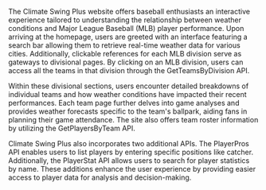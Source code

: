 The Climate Swing Plus website offers baseball enthusiasts an interactive experience tailored to understanding the relationship between weather conditions and Major League Baseball (MLB) player performance. Upon arriving at the homepage, users are greeted with an interface featuring a search bar allowing them to retrieve real-time weather data for various cities. Additionally, clickable references for each MLB division serve as gateways to divisional pages. By clicking on an MLB division, users can access all the teams in that division through the GetTeamsByDivision API.

Within these divisional sections, users encounter detailed breakdowns of individual teams and how weather conditions have impacted their recent performances. Each team page further delves into game analyses and provides weather forecasts specific to the team's ballpark, aiding fans in planning their game attendance. The site also offers team roster information by utilizing the GetPlayersByTeam API.

Climate Swing Plus also incorporates two additional APIs. The PlayerPros API enables users to list players by entering specific positions like catcher. Additionally, the PlayerStat API allows users to search for player statistics by name. These additions enhance the user experience by providing easier access to player data for analysis and decision-making.
﻿
